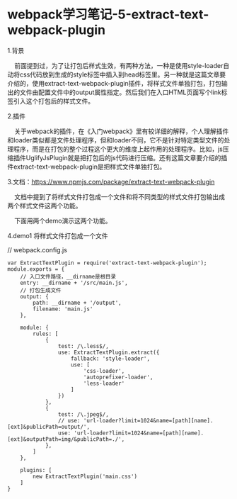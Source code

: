 # webpack学习笔记-5-extract-text-webpack-plugin

1.背景

    前面提到过，为了让打包后样式生效，有两种方法，一种是使用style-loader自动将css代码放到生成的style标签中插入到head标签里。另一种就是这篇文章要介绍的，使用extract-text-webpack-plugin插件，将样式文件单独打包，打包输出的文件由配置文件中的output属性指定。然后我们在入口HTML页面写个link标签引入这个打包后的样式文件。

2.插件

    关于webpack的插件，在《入门webpack》里有较详细的解释，个人理解插件和loader类似都是文件处理程序，但和loader不同，它不是针对特定类型文件的处理程序，而是在打包的整个过程这个更大的维度上起作用的处理程序。比如，js压缩插件UglifyJsPlugin就是把打包后的js代码进行压缩。还有这篇文章要介绍的插件extract-text-webpack-plugin是把样式文件单独打包。

3.文档：https://www.npmjs.com/package/extract-text-webpack-plugin

    文档中提到了将样式文件打包成一个文件和将不同类型的样式文件打包输出成两个样式文件这两个功能。

    下面用两个demo演示这两个功能。

4.demo1 将样式文件打包成一个文件

// webpack.config.js

```
var ExtractTextPlugin = require('extract-text-webpack-plugin');  
module.exports = {  
    // 入口文件路径，__dirname是根目录  
    entry: __dirname + '/src/main.js',  
    // 打包生成文件  
    output: {  
        path: __dirname + '/output',  
        filename: 'main.js'  
    },  
  
    module: {  
        rules: [  
            {  
                test: /\.less$/,  
                use: ExtractTextPlugin.extract({  
                    fallback: 'style-loader',  
                    use: [  
                        'css-loader',  
                        'autoprefixer-loader',  
                        'less-loader'  
                    ]  
                })  
            },  
            {  
                test: /\.jpeg$/,  
                // use: 'url-loader?limit=1024&name=[path][name].[ext]&publicPath=output/',  
                use: 'url-loader?limit=1024&name=[path][name].[ext]&outputPath=img/&publicPath=./',  
            },  
        ]  
    },  
  
    plugins: [  
        new ExtractTextPlugin('main.css')  
    ]  
}  

```







































